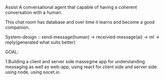 Assist
A conversational agent that capable of having a coherent conversation with a human.

This chat room has database and over time it learns and become a good companion.

System-design ::
send-message(human) -> receivied-message(ai) -> ml -> reply(generated what suits better)

GOAL:

1.Building a client and server side massegine app for understanding  messaging as well as web-app, using react for client side and server side using node, using socet.io 

